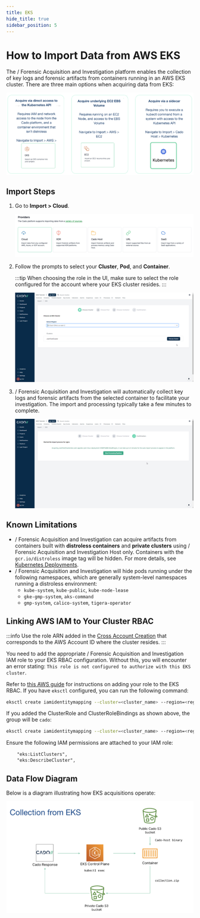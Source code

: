 ```yaml
---
title: EKS
hide_title: true
sidebar_position: 5
---
```


# How to Import Data from AWS EKS

The / Forensic Acquisition and Investigation platform enables the collection of key logs and forensic artifacts from containers running in an AWS EKS cluster. There are three main options when acquiring data from EKS:

![EKS Options](/img/eks-options.png)

## Import Steps

1. Go to **Import > Cloud**.

   ![Cado Import Screen showing the AWS EKS options](/img/import-cloud-focus.png)

2. Follow the prompts to select your **Cluster**, **Pod**, and **Container**.

   :::tip
   When choosing the role in the UI, make sure to select the role configured for the account where your EKS cluster resides.
   :::

   ![Cado Import Screen showing the available AWS EKS Clusters](/img/eks2.png)

3. / Forensic Acquisition and Investigation will automatically collect key logs and forensic artifacts from the selected container to facilitate your investigation. The import and processing typically take a few minutes to complete.

   ![Cado showing the confirmation screen of a successful AWS EKS container capture](/img/eks3.png)

## Known Limitations

- / Forensic Acquisition and Investigation can acquire artifacts from containers built with **distroless containers** and **private clusters** using / Forensic Acquisition and Investigation Host only. Containers with the `gcr.io/distroless` image tag will be hidden. For more details, see [Kubernetes Deployments](/cado/discovery-import/kubernetes#alternate-collection-by-using-cado-host-with-a-sidecar-container).
- / Forensic Acquisition and Investigation will hide pods running under the following namespaces, which are generally system-level namespaces running a distroless environment:
  - `kube-system`, `kube-public`, `kube-node-lease`
  - `gke-gmp-system`, `aks-command`
  - `gmp-system`, `calico-system`, `tigera-operator`

## Linking AWS IAM to Your Cluster RBAC

:::info
Use the role ARN added in the [Cross Account Creation](/cado/deploy/cross/cross-account-creation.md#step-2-add-target-aws-role-arn-to-the-cado-platform) that corresponds to the AWS Account ID where the cluster resides.
:::

You need to add the appropriate / Forensic Acquisition and Investigation IAM role to your EKS RBAC configuration. Without this, you will encounter an error stating: `This role is not configured to authorize with this EKS cluster`.

Refer to [this AWS guide](https://aws.amazon.com/premiumsupport/knowledge-center/eks-api-server-unauthorized-error/) for instructions on adding your role to the EKS RBAC. If you have `eksctl` configured, you can run the following command:

```bash
eksctl create iamidentitymapping --cluster=<cluster_name> --region=<region> --arn=<iam_role> --group=<group>
```

If you added the ClusterRole and ClusterRoleBindings as shown above, the group will be `cado`:

```bash
eksctl create iamidentitymapping --cluster=<cluster_name> --region=<region> --arn=<iam_role> --group=cado
```

Ensure the following IAM permissions are attached to your IAM role:
```
	"eks:ListClusters",
	"eks:DescribeCluster",
```

## Data Flow Diagram

Below is a diagram illustrating how EKS acquisitions operate:

![EKS Data Flow](/img/eks-collection.png)
